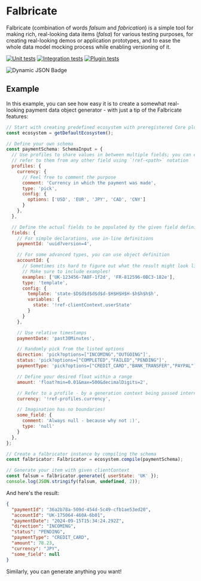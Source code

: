# Falbricate

Falbricate (combination of words _falsum_ and _fabrication_) is a simple tool
for making rich, real-looking data items (_falsa_) for various testing purposes,
for creating real-looking demos or application prototypes, and to ease the whole
data model mocking process while enabling versioning of it.

[![Unit tests](https://github.com/vojtechpavlu/falbricate-core/actions/workflows/unit-tests.yml/badge.svg)](https://github.com/vojtechpavlu/falbricate-core/actions/workflows/unit-tests.yml)
[![Integration tests](https://github.com/vojtechpavlu/falbricate-core/actions/workflows/integration-tests.yml/badge.svg)](https://github.com/vojtechpavlu/falbricate-core/actions/workflows/integration-tests.yml)
[![Plugin tests](https://github.com/vojtechpavlu/falbricate-core/actions/workflows/plugin-tests.yml/badge.svg)](https://github.com/vojtechpavlu/falbricate-core/actions/workflows/plugin-tests.yml)

![Dynamic JSON Badge](https://img.shields.io/badge/dynamic/json?url=https%3A%2F%2Fgithub.com%2Fvojtechpavlu%2Ffalbricate-core%2Fraw%2Fmaster%2Fpackage.json&query=%24.version&style=flat&logo=npm&logoColor=CB3837&label=version&color=purple&cacheSeconds=7200)

## Example

In this example, you can see how easy it is to create a somewhat real-looking
payment data object generator - with just a tip of the Falbricate features:

```javascript
// Start with creating predefined ecosystem with preregistered Core plugin
const ecosystem = getDefaultEcosystem();

// Define your own schema
const paymentSchema: SchemaInput = {
  // Use profiles to share values in between multiple fields; you can easily
  // refer to them from any other field using `!ref-<path>` notation
  profiles: {
    currency: {
      // Feel free to comment the purpose
      comment: 'Currency in which the payment was made',
      type: 'pick',
      config: {
        options: ['USD', 'EUR', 'JPY', 'CAD', 'CNY']
      }
    },
  },

  // Define the actual fields to be populated by the given field definitions
  fields: {
    // For simple declarations, use in-line definitions
    paymentId: 'uuid?version=4',

    // For some advanced types, you can use object definition
    accountId: {
      // Sometimes its hard to figure out what the result might look like...
      // Make sure to include examples!
      examples: ['UK-123456-7A8F-1f2d', 'FR-812596-0BC3-182e'],
      type: 'template',
      config: {
        template: 'state-$D$d$d$d$d$d-$H$H$H$H-$h$h$h$h',
        variables: {
          state: '!ref-clientContext.userState'
        }
      }
    },

    // Use relative timestamps
    paymentDate: 'past30Minutes',

    // Randomly pick from the listed options
    direction: 'pick?options=["INCOMING","OUTGOING"]',
    status: 'pick?options=["COMPLETED","FAILED","PENDING"]',
    paymentType: 'pick?options=["CREDIT_CARD","BANK_TRANSFER","PAYPAL"]',

    // Define your desired float within a range
    amount: 'float?min=0.01&max=500&decimalDigits=2',

    // Refer to a profile - by a generation context being passed internally
    currency: '!ref-profiles.currency',

    // Imagination has no boundaries!
    some_field: {
      comment: 'Always null - because why not :)',
      type: 'null'
    }
  },
};

// Create a falbricator instance by compiling the schema
const falbricator: Falbricator = ecosystem.compile(paymentSchema);

// Generate your item with given clientContext
const falsum = falbricator.generate({ userState: 'UK' });
console.log(JSON.stringify(falsum, undefined, 2));
```

And here's the result:

```json
{
  "paymentId": "36a2b78a-509d-454d-5c49-cfb1ae53ed20",
  "accountId": "UK-175064-460A-6b01",
  "paymentDate": "2024-09-15T15:34:24.292Z",
  "direction": "INCOMING",
  "status": "PENDING",
  "paymentType": "CREDIT_CARD",
  "amount": 78.23,
  "currency": "JPY",
  "some_field": null
}
```

Similarly, you can generate anything you want!
